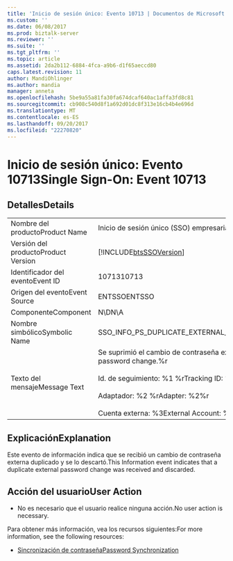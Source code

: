 ```yaml
---
title: 'Inicio de sesión único: Evento 10713 | Documentos de Microsoft'
ms.custom: ''
ms.date: 06/08/2017
ms.prod: biztalk-server
ms.reviewer: ''
ms.suite: ''
ms.tgt_pltfrm: ''
ms.topic: article
ms.assetid: 2da2b112-6884-4fca-a9b6-d1f65aeccd80
caps.latest.revision: 11
author: MandiOhlinger
ms.author: mandia
manager: anneta
ms.openlocfilehash: 5be9a55a81fa30fa674dcaf640ac1affa3fd8c81
ms.sourcegitcommit: cb908c540d8f1a692d01dc8f313e16cb4b4e696d
ms.translationtype: MT
ms.contentlocale: es-ES
ms.lasthandoff: 09/20/2017
ms.locfileid: "22270820"
---
```

# <a name="single-sign-on-event-10713"></a><span data-ttu-id="663cf-102">Inicio de sesión único: Evento 10713</span><span class="sxs-lookup"><span data-stu-id="663cf-102">Single Sign-On: Event 10713</span></span>
## <a name="details"></a><span data-ttu-id="663cf-103">Detalles</span><span class="sxs-lookup"><span data-stu-id="663cf-103">Details</span></span>  
  
|||  
|-|-|  
|<span data-ttu-id="663cf-104">Nombre del producto</span><span class="sxs-lookup"><span data-stu-id="663cf-104">Product Name</span></span>|<span data-ttu-id="663cf-105">Inicio de sesión único (SSO) empresarial</span><span class="sxs-lookup"><span data-stu-id="663cf-105">Enterprise Single Sign-On</span></span>|  
|<span data-ttu-id="663cf-106">Versión del producto</span><span class="sxs-lookup"><span data-stu-id="663cf-106">Product Version</span></span>|[!INCLUDE[btsSSOVersion](../includes/btsssoversion-md.md)]|  
|<span data-ttu-id="663cf-107">Identificador del evento</span><span class="sxs-lookup"><span data-stu-id="663cf-107">Event ID</span></span>|<span data-ttu-id="663cf-108">10713</span><span class="sxs-lookup"><span data-stu-id="663cf-108">10713</span></span>|  
|<span data-ttu-id="663cf-109">Origen del evento</span><span class="sxs-lookup"><span data-stu-id="663cf-109">Event Source</span></span>|<span data-ttu-id="663cf-110">ENTSSO</span><span class="sxs-lookup"><span data-stu-id="663cf-110">ENTSSO</span></span>|  
|<span data-ttu-id="663cf-111">Componente</span><span class="sxs-lookup"><span data-stu-id="663cf-111">Component</span></span>|<span data-ttu-id="663cf-112">N\D</span><span class="sxs-lookup"><span data-stu-id="663cf-112">N\A</span></span>|  
|<span data-ttu-id="663cf-113">Nombre simbólico</span><span class="sxs-lookup"><span data-stu-id="663cf-113">Symbolic Name</span></span>|<span data-ttu-id="663cf-114">SSO_INFO_PS_DUPLICATE_EXTERNAL_CHANGE</span><span class="sxs-lookup"><span data-stu-id="663cf-114">SSO_INFO_PS_DUPLICATE_EXTERNAL_CHANGE</span></span>|  
|<span data-ttu-id="663cf-115">Texto del mensaje</span><span class="sxs-lookup"><span data-stu-id="663cf-115">Message Text</span></span>|<span data-ttu-id="663cf-116">Se suprimió el cambio de contraseña externa duplicado.%r</span><span class="sxs-lookup"><span data-stu-id="663cf-116">Suppressed duplicate external password change.%r</span></span><br /><br /> <span data-ttu-id="663cf-117">Id. de seguimiento: %1 %r</span><span class="sxs-lookup"><span data-stu-id="663cf-117">Tracking ID: %1%r</span></span><br /><br /> <span data-ttu-id="663cf-118">Adaptador: %2 %r</span><span class="sxs-lookup"><span data-stu-id="663cf-118">Adapter: %2%r</span></span><br /><br /> <span data-ttu-id="663cf-119">Cuenta externa: %3</span><span class="sxs-lookup"><span data-stu-id="663cf-119">External Account: %3</span></span>|  
  
## <a name="explanation"></a><span data-ttu-id="663cf-120">Explicación</span><span class="sxs-lookup"><span data-stu-id="663cf-120">Explanation</span></span>  
 <span data-ttu-id="663cf-121">Este evento de información indica que se recibió un cambio de contraseña externa duplicado y se lo descartó.</span><span class="sxs-lookup"><span data-stu-id="663cf-121">This Information event indicates that a duplicate external password change was received and discarded.</span></span>  
  
## <a name="user-action"></a><span data-ttu-id="663cf-122">Acción del usuario</span><span class="sxs-lookup"><span data-stu-id="663cf-122">User Action</span></span>  
  
-   <span data-ttu-id="663cf-123">No es necesario que el usuario realice ninguna acción.</span><span class="sxs-lookup"><span data-stu-id="663cf-123">No user action is necessary.</span></span>  
  
 <span data-ttu-id="663cf-124">Para obtener más información, vea los recursos siguientes:</span><span class="sxs-lookup"><span data-stu-id="663cf-124">For more information, see the following resources:</span></span>  
  
-   [<span data-ttu-id="663cf-125">Sincronización de contraseña</span><span class="sxs-lookup"><span data-stu-id="663cf-125">Password Synchronization</span></span>](../core/password-synchronization2.md)